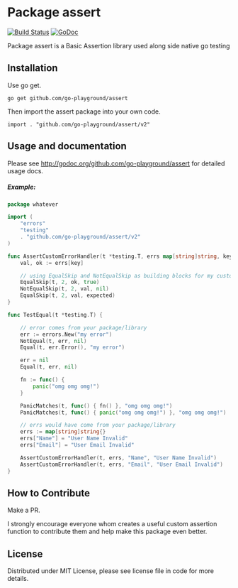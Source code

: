 Package assert
==============

[![Build Status](https://travis-ci.org/go-playground/assert.svg?branch=master)](https://travis-ci.org/go-playground/assert)
[![GoDoc](https://godoc.org/github.com/go-playground/assert?status.svg)](https://godoc.org/gopkg.in/go-playground/assert.v1)

Package assert is a Basic Assertion library used along side native go testing

Installation
------------

Use go get.

	go get github.com/go-playground/assert

Then import the assert package into your own code.

	import . "github.com/go-playground/assert/v2"

Usage and documentation
------

Please see http://godoc.org/github.com/go-playground/assert for detailed usage docs.

##### Example:
```go
package whatever

import (
	"errors"
	"testing"
	. "github.com/go-playground/assert/v2"
)

func AssertCustomErrorHandler(t *testing.T, errs map[string]string, key, expected string) {
	val, ok := errs[key]

	// using EqualSkip and NotEqualSkip as building blocks for my custom Assert function
	EqualSkip(t, 2, ok, true)
	NotEqualSkip(t, 2, val, nil)
	EqualSkip(t, 2, val, expected)
}

func TestEqual(t *testing.T) {

	// error comes from your package/library
	err := errors.New("my error")
	NotEqual(t, err, nil)
	Equal(t, err.Error(), "my error")

	err = nil
	Equal(t, err, nil)

	fn := func() {
		panic("omg omg omg!")
	}

	PanicMatches(t, func() { fn() }, "omg omg omg!")
	PanicMatches(t, func() { panic("omg omg omg!") }, "omg omg omg!")

	// errs would have come from your package/library
	errs := map[string]string{}
	errs["Name"] = "User Name Invalid"
	errs["Email"] = "User Email Invalid"

	AssertCustomErrorHandler(t, errs, "Name", "User Name Invalid")
	AssertCustomErrorHandler(t, errs, "Email", "User Email Invalid")
}
```

How to Contribute
------
Make a PR.

I strongly encourage everyone whom creates a useful custom assertion function to contribute them and
help make this package even better.

License
------
Distributed under MIT License, please see license file in code for more details.
